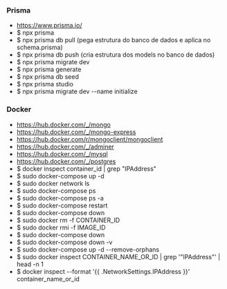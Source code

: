 ### Prisma
- https://www.prisma.io/
- $ npx prisma
- $ npx prisma db pull (pega estrutura do banco de dados e aplica no schema.prisma)
- $ npx prisma db push (cria estrutura dos models no banco de dados)
- $ npx prisma migrate dev
- $ npx prisma generate
- $ npx prisma db seed
- $ npx prisma studio
- $ npx prisma migrate dev --name initialize

### Docker
- https://hub.docker.com/_/mongo
- https://hub.docker.com/_/mongo-express
- https://hub.docker.com/r/mongoclient/mongoclient
- https://hub.docker.com/_/adminer
- https://hub.docker.com/_/mysql
- https://hub.docker.com/_/postgres
- $ docker inspect container_id | grep "IPAddress"
- $ sudo docker-compose up -d
- $ sudo docker network ls
- $ sudo docker-compose ps
- $ sudo docker-compose ps -a
- $ sudo docker-compose restart
- $ sudo docker-compose down
- $ sudo docker rm -f CONTAINER_ID
- $ sudo docker rmi -f IMAGE_ID
- $ sudo docker-compose down
- $ sudo docker-compose down -v
- $ sudo docker-compose up -d --remove-orphans
- $ sudo docker inspect CONTAINER_NAME_OR_ID | grep '"IPAddress"' | head -n 1
- $ docker inspect --format '{{ .NetworkSettings.IPAddress }}' container_name_or_id
